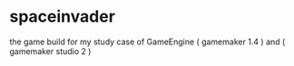 # spaceinvader
the game build for my study case of GameEngine ( gamemaker 1.4 ) and ( gamemaker studio 2 )
